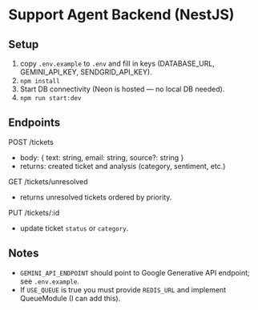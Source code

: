 # Support Agent Backend (NestJS)

## Setup
1. copy `.env.example` to `.env` and fill in keys (DATABASE_URL, GEMINI_API_KEY, SENDGRID_API_KEY).
2. `npm install`
3. Start DB connectivity (Neon is hosted — no local DB needed).
4. `npm run start:dev`

## Endpoints
POST /tickets
- body: { text: string, email: string, source?: string }
- returns: created ticket and analysis (category, sentiment, etc.)

GET /tickets/unresolved
- returns unresolved tickets ordered by priority.

PUT /tickets/:id
- update ticket `status` or `category`.

## Notes
- `GEMINI_API_ENDPOINT` should point to Google Generative API endpoint; see `.env.example`.
- If `USE_QUEUE` is true you must provide `REDIS_URL` and implement QueueModule (I can add this).
